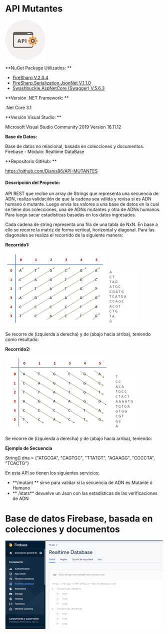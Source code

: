 # API Mutantes

![](/Imagenes/apix128.png)

**NuGet Package Utilizados: **

- [FireSharp V.2.0.4](https://github.com/ziyasal/FireSharp "FireSharp V.2.0.4")
- [FireSharp.Serialization.JsonNet V.1.1.0](https://github.com/ziyasal/FireSharp "FireSharp.Serialization.JsonNet V.1.1.0")
- [Swashbuckle.AspNetCore (Swagger) V.5.6.3](https://github.com/domaindrivendev/Swashbuckle.AspNetCore "Swashbuckle.AspNetCore (Swagger) V.5.6.3")

**Versión .NET Framework: **

.Net Core 3.1

**Versión Visual Studio: **

Microsoft Visual Studio Community 2019
Version 16.11.12

**Base de Datos:**

Base de datos no relacional, basada en colecciones y documentos.
Firebase - Módulo:  Realtime DataBase

**Repositorio GitHub: **

https://github.com/Dianis86/API-MUTANTES


#### Descripción del Proyecto:

API REST que recibe un array de Strings que representa una secuencia de ADN, realiza validacilón de que la cadena sea válida y revisa si es ADN humano ó mutante. Luego envía los valores a una base de datos en la cual se tiene dos colecciones, una de ADNs mutantes y otra de ADNs humanos. Para luego sacar estadísticas basadas en los datos ingresados.

Cada cadena de string representa una fila de una tabla de NxN. 
En base a ello se recorre la matriz de forma vertical, horizontal y diagonal.
Para las diagonales se realiza el recorrido de la siguiente manera:

**Recorrido1:**

![](/Imagenes/Recorrido1.png)     ![](/Imagenes/Resultante_Recorrido1.png)

Se recorre de (izquierda a derecha) y de (abajo hacia arriba), teniendo como resultado:


**Recorrido2:**

![](/Imagenes/Recorrido2.png)     ![](/Imagenes/Resultante_Recorrido2.png)

Se recorre de (izquierda a derecha) y de (abajo hacia arriba), teniendo:


**Ejemplo de Secuencia**

String[] dna = {"ATGCGA", "CAGTGC", "TTATGT", "AGAAGG", "CCCCTA", "TCACTG"}

En esta API se tienen los siguientes servicios:

-  **/mutant **   sirve para validar si la secuencia de ADN es Mutante ó Humano
-  ** /stats**  devuelve un Json con las estadísticas de las verificaciones de ADN

# Base de datos Firebase, basada en colecciones y documentos

![](/Imagenes/Firebase.png)
